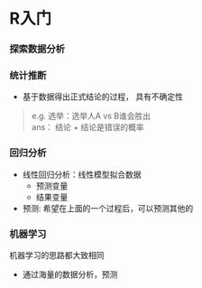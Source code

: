 # R入门
### 探索数据分析
### 统计推断  
- 基于数据得出正式结论的过程， 具有不确定性  
>  e.g. 选举：选举人A vs B谁会胜出  
> ans： 结论 + 结论是错误的概率  

### 回归分析  
- 线性回归分析：线性模型拟合数据  
  - 预测变量  
  - 结果变量
- 预测: 希望在上面的一个过程后，可以预测其他的  

### 机器学习  
机器学习的思路都大致相同  
- 通过海量的数据分析，预测  
